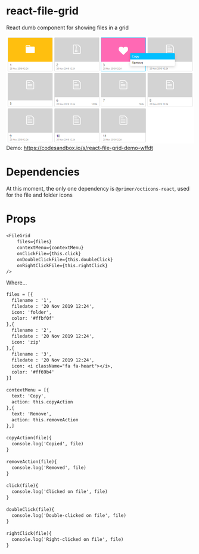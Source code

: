 # react-file-grid
React dumb component for showing files in a grid

![Demo](/demo.png)
Demo: https://codesandbox.io/s/react-file-grid-demo-wffdt

# Dependencies
At this moment, the only one dependency is ```@primer/octicons-react```, used for the file and folder icons

# Props
```
<FileGrid 
    files={files}
    contextMenu={contextMenu}
    onClickFile={this.click}
    onDoubleClickFile={this.doubleClick}
    onRightClickFile={this.rightClick}
/>
```
Where...
```
files = [{
  filename : '1',
  filedate : '20 Nov 2019 12:24',
  icon: 'folder',
  color: '#ffbf0f'
},{
  filename : '2',
  filedate : '20 Nov 2019 12:24',
  icon: 'zip'
},{
  filename : '3',
  filedate : '20 Nov 2019 12:24',
  icon: <i className="fa fa-heart"></i>,
  color: '#ff69b4'
}]

contextMenu = [{
  text: 'Copy',
  action: this.copyAction
},{
  text: 'Remove',
  action: this.removeAction
},]

copyAction(file){
  console.log('Copied', file)
}

removeAction(file){
  console.log('Removed', file)
}

click(file){
  console.log('Clicked on file', file)
}

doubleClick(file){
  console.log('Double-clicked on file', file)
}

rightClick(file){
  console.log('Right-clicked on file', file)
}
```

